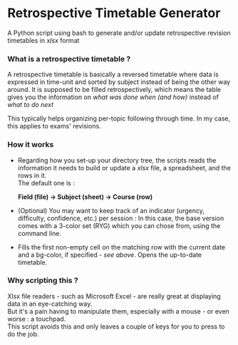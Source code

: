 # Retrospective Timetable Generator
A Python script using bash to generate and/or update retrospective revision timetables in *xlsx* format

### What is a retrospective timetable ?
A retrospective timetable is basically a reversed timetable where data is expressed in time-unit and sorted by subject instead of being the other way around. 
It is supposed to be filled retrospectively, which means the table gives you the information on *what was done when (and how)* instead of *what to do next*

This typically helps organizing per-topic following through time. In my case, this applies to exams' revisions.  
### How it works
- Regarding how you set-up your directory tree, the scripts reads the information it needs to build or update a *xlsx* file, a spreadsheet, and the rows in it.    
  The default one is :
  
  **Field (file) -> Subject (sheet) -> Course (row)**

- (Optional) You may want to keep track of an indicator (urgency, difficulty, confidence, etc.) per session :
  In this case, the base version comes with a 3-color set (RYG) which you can chose from, using the command line.
  
- Fills the first non-empty cell on the matching row with the current date and a bg-color, if specified - *see above*.
  Opens the up-to-date timetable.

### Why scripting this ?
Xlsx file readers - such as Microsoft Excel - are really great at displaying data in an eye-catching way.  
But it's a pain having to manipulate them, especially with a mouse - or even worse : a touchpad.  
This script avoids this and only leaves a couple of keys for you to press to do the job.


